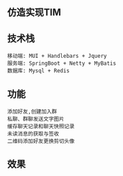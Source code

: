 ## 仿造实现TIM
## 技术栈
	移动端: MUI + Handlebars + Jquery
	服务端: SpringBoot + Netty + MyBatis  
	数据库: Mysql + Redis
## 功能
	添加好友,创建加入群
	私聊、群聊发送文字图片  
	缓存聊天记录和聊天快照记录  
	未读消息的获取与签收  
	二维码添加好友更换剪切头像
## 效果

	
